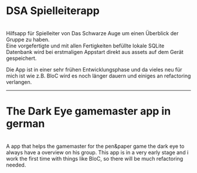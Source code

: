 <h1>DSA Spielleiterapp</h1><br>
Hilfsapp für Spielleiter von Das Schwarze Auge um einen Überblick der Gruppe zu haben.<br>
Eine vorgefertigte und mit allen Fertigkeiten befüllte lokale SQLite Datenbank wird bei erstmaligen Appstart direkt aus assets auf dem Gerät gespeichert.

Die App ist in einer sehr frühen Entwicklungsphase und da vieles neu für mich ist wie z.B. BloC wird es noch länger dauern und einiges an refactoring verlangen.

<hr>

<h1>The Dark Eye gamemaster app in german</h1><br>
A app that helps the gamemaster for the pen&paper game the dark eye to always have a overview on his group.
This app is in a very early stage and i work the first time with things like BloC, so there will be much refactoring needed.
